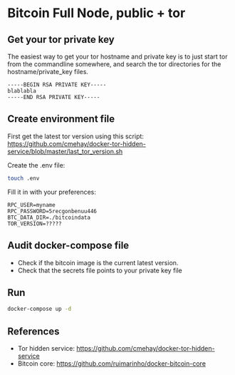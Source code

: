 # Bitcoin Full Node, public +  tor

## Get your tor private key

The easiest way to get your tor hostname and private key is to just start tor from the commandline somewhere, and search the tor directories for the hostname/private_key files.

```rsa
-----BEGIN RSA PRIVATE KEY-----
blablabla
-----END RSA PRIVATE KEY-----
```

## Create environment file

First get the latest tor version using this script:
https://github.com/cmehay/docker-tor-hidden-service/blob/master/last_tor_version.sh

Create the .env file:

```bash
touch .env
```

Fill it in with your preferences:

```properties
RPC_USER=myname
RPC_PASSWORD=5recgonbenuu446
BTC_DATA_DIR=./bitcoindata
TOR_VERSION=?????
```

## Audit docker-compose file

* Check if the bitcoin image is the current latest version.
* Check that the secrets file points to your private key file

## Run

```bash
docker-compose up -d
```

## References

* Tor hidden service: https://github.com/cmehay/docker-tor-hidden-service
* Bitcoin core: https://github.com/ruimarinho/docker-bitcoin-core
